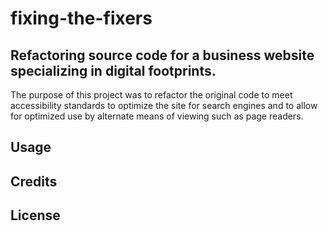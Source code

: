 # fixing-the-fixers

## Refactoring source code for a business website specializing in digital footprints.

The purpose of this project was to refactor the original code to meet accessibility standards to optimize the site for search engines and to allow for optimized use by alternate means of viewing such as page readers. 

## Usage

## Credits

## License

